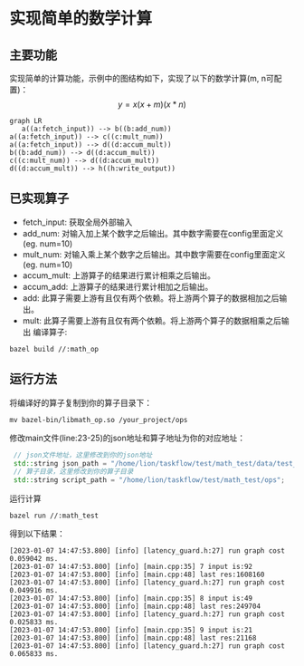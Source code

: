 # 实现简单的数学计算

## 主要功能
实现简单的计算功能，示例中的图结构如下，实现了以下的数学计算(m, n可配置)：
$$y=x(x+m)(x*n)$$

```mermaid
graph LR
   a((a:fetch_input)) --> b((b:add_num))
a((a:fetch_input)) --> c((c:mult_num))
a((a:fetch_input)) --> d((d:accum_mult))
b((b:add_num)) --> d((d:accum_mult))
c((c:mult_num)) --> d((d:accum_mult))
d((d:accum_mult)) --> h((h:write_output))
```
## 已实现算子
- fetch_input: 获取全局外部输入
- add_num: 对输入加上某个数字之后输出。其中数字需要在config里面定义(eg. num=10)
- mult_num: 对输入乘上某个数字之后输出。其中数字需要在config里面定义(eg. num=10)
- accum_mult: 上游算子的结果进行累计相乘之后输出。
- accum_add: 上游算子的结果进行累计相加之后输出。
- add: 此算子需要上游有且仅有两个依赖。将上游两个算子的数据相加之后输出。
- mult: 此算子需要上游有且仅有两个依赖。将上游两个算子的数据相乘之后输出
编译算子:

```shell
bazel build //:math_op
```

## 运行方法
将编译好的算子复制到你的算子目录下：

```shell
mv bazel-bin/libmath_op.so /your_project/ops
```

修改main文件(line:23-25)的json地址和算子地址为你的对应地址：

```c++
 // json文件地址，这里修改到你的json地址
 std::string json_path = "/home/lion/taskflow/test/math_test/data/test_json";
 // 算子目录，这里修改到你的算子目录
 std::string script_path = "/home/lion/taskflow/test/math_test/ops";
```

运行计算

```shell
bazel run //:math_test
```

得到以下结果：

```shell
[2023-01-07 14:47:53.800] [info] [latency_guard.h:27] run graph cost 0.059042 ms.
[2023-01-07 14:47:53.800] [info] [main.cpp:35] 7 input is:92
[2023-01-07 14:47:53.800] [info] [main.cpp:48] last res:1608160
[2023-01-07 14:47:53.800] [info] [latency_guard.h:27] run graph cost 0.049916 ms.
[2023-01-07 14:47:53.800] [info] [main.cpp:35] 8 input is:49
[2023-01-07 14:47:53.800] [info] [main.cpp:48] last res:249704
[2023-01-07 14:47:53.800] [info] [latency_guard.h:27] run graph cost 0.025833 ms.
[2023-01-07 14:47:53.800] [info] [main.cpp:35] 9 input is:21
[2023-01-07 14:47:53.800] [info] [main.cpp:48] last res:21168
[2023-01-07 14:47:53.800] [info] [latency_guard.h:27] run graph cost 0.065833 ms.
```


